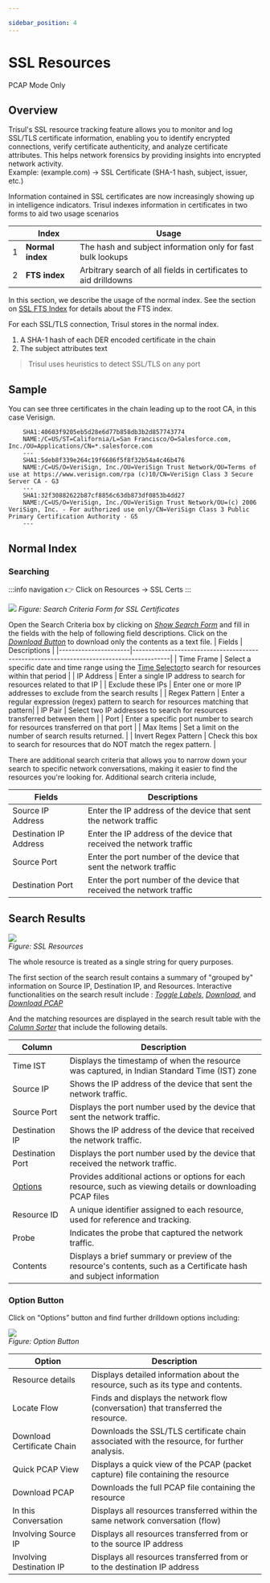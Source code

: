 ```yaml
---

sidebar_position: 4
---
```


# SSL Resources
<span class="badge badge--primary">PCAP Mode Only</span>  

## Overview

Trisul's SSL resource tracking feature allows you to monitor and log SSL/TLS certificate information, enabling you to identify encrypted connections, verify certificate authenticity, and analyze certificate attributes. This helps network forensics by providing insights into encrypted network activity.   
Example: (example.com) → SSL Certificate (SHA-1 hash, subject, issuer, etc.)  

Information contained in SSL certificates are now increasingly showing
up in intelligence indicators. Trisul indexes information in
certificates in two forms to aid two usage scenarios

|     | Index            | Usage                                                            |
| --- | ---------------- | ---------------------------------------------------------------- |
| 1   | **Normal index** | The hash and subject information only for fast bulk lookups      |
| 2   | **FTS index**    | Arbitrary search of all fields in certificates to aid drilldowns |

In this section, we describe the usage of the normal index. See the
section on [SSL FTS Index](ftsssl) for details about the FTS index.

For each SSL/TLS connection, Trisul stores in the normal index.

1. A SHA-1 hash of each DER encoded certificate in the chain
2. The subject attributes text

> Trisul uses heuristics to detect SSL/TLS on any port

## Sample

You can see three certificates in the chain leading up to the root CA,
in this case Verisign.

```
    SHA1:40603f9205eb5d28e6d77b858db3b2d857743774
    NAME:/C=US/ST=California/L=San Francisco/O=Salesforce.com, Inc./OU=Applications/CN=*.salesforce.com
    ---
    SHA1:5deb8f339e264c19f6686f5f8f32b54a4c46b476
    NAME:/C=US/O=VeriSign, Inc./OU=VeriSign Trust Network/OU=Terms of use at https://www.verisign.com/rpa (c)10/CN=VeriSign Class 3 Secure Server CA - G3
    ---
    SHA1:32f30882622b87cf8856c63db873df0853b4dd27
    NAME:/C=US/O=VeriSign, Inc./OU=VeriSign Trust Network/OU=(c) 2006 VeriSign, Inc. - For authorized use only/CN=VeriSign Class 3 Public Primary Certification Authority - G5
    ---
```

## Normal Index

### Searching

:::info navigation
:point_right: Click on Resources &rarr; SSL Certs
:::

![](images/resources_scform.png)
*Figure: Search Criteria Form for SSL Certificates*

Open the Search Criteria box by clicking on [*Show Search Form*](/docs/ug/ui/elements#hide-show-search-form) and fill in the fields with the help of following field descriptions. Click on the [*Download Button*](/docs/ug/resources/oveview#download) to download only the contents as a text file.
| Fields               | Descriptions                                                                            |
|----------------------|-----------------------------------------------------------------------------------------|
| Time Frame           | Select a specific date and time range using the [Time Selector](/docs/ug/ui/elements#time-selector)to search for resources within that period                                                |
| IP Address           | Enter a single IP address to search for resources related to that IP                    |
| Exclude these IPs    | Enter one or more IP addresses to exclude from the search results                       |
| Regex Pattern        | Enter a regular expression (regex) pattern to search for resources matching that pattern|
| IP Pair              | Select two IP addresses to search for resources transferred between them                |
| Port                 | Enter a specific port number to search for resources transferred on that port           |
| Max Items            | Set a limit on the number of search results returned.                                   |
| Invert Regex Pattern | Check this box to search for resources that do NOT match the regex pattern.             |

There are additional search criteria that allows you to narrow down your search to specific network conversations, making it easier to find the resources you're looking for. Additional search criteria include,

| Fields                 | Descriptions                                                                            |
|------------------------|-----------------------------------------------------------------------------------------|
| Source IP Address      | Enter the IP address of the device that sent the network traffic                         |
| Destination IP Address | Enter the IP address of the device that received the network traffic                    |
| Source Port            | Enter the port number of the device that sent the network traffic                       |
| Destination Port       | Enter the port number of the device that received the network traffic                   |

## Search Results


![](images/ssl_resources.png)  
*Figure: SSL Resources*

The whole resource is treated as a single string for query purposes.


The first section of the search result contains a summary of "grouped by" information on Source IP, Destination IP, and Resources. Interactive functionalities on the search result include : [*Toggle Labels*](/docs/ug/ui/elements#toggle-labels), [*Download*](/docs/ug/ui/elements#download-button), and [*Download PCAP*](/docs/ug/ui/elements#download-pcap-button)

And the matching resources are displayed in the search result table with the [*Column Sorter*](/docs/ug/ui/elements#column-sorter) that include the following details.

| Column           | Description                                                                                 |
|------------------|---------------------------------------------------------------------------------------------|
| Time IST         | Displays the timestamp of when the resource was captured, in Indian Standard Time (IST) zone|
| Source IP        | Shows the IP address of the device that sent the network traffic.                           |
| Source Port      | Displays the port number used by the device that sent the network traffic.                  |
| Destination IP   | Shows the IP address of the device that received the network traffic.                       |
| Destination Port | Displays the port number used by the device that received the network traffic.              |
| [Options](/docs/ug/resources/dns#option-button)          | Provides additional actions or options for each resource, such as viewing details or downloading PCAP files                                                      |
| Resource ID      | A unique identifier assigned to each resource, used for reference and tracking.             |
| Probe            | Indicates the probe that captured the network traffic.                                      |
| Contents         | Displays a brief summary or preview of the resource's contents, such as a Certificate hash and subject information                                                                                          |

### Option Button

Click on “Options” button and find further drilldown options including:

![](images/optionsbutton.png)  
*Figure: Option Button*

| Option                     | Description                                                                       |
|----------------------------|-----------------------------------------------------------------------------------|
| Resource details           | Displays detailed information about the resource, such as its type and contents.  |
| Locate Flow                | Finds and displays the network flow (conversation) that transferred the resource. |
| Download Certificate Chain | Downloads the SSL/TLS certificate chain associated with the resource, for further analysis.                                                                                                        |
| Quick PCAP View            | Displays a quick view of the PCAP (packet capture) file containing the resource   |
| Download PCAP              | Downloads the full PCAP file containing the resource                              |
| In this Conversation       | Displays all resources transferred within the same network conversation (flow)    |
| Involving Source IP        | Displays all resources transferred from or to the source IP address               |
| Involving Destination IP   | Displays all resources transferred from or to the destination IP address          |
